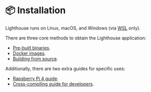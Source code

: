 # 📦 Installation

Lighthouse runs on Linux, macOS, and Windows (via [WSL][] only).

There are three core methods to obtain the Lighthouse application:

- [Pre-built binaries](./installation-binaries.md).
- [Docker images](./docker.md).
- [Building from source](./installation-source.md).

Additionally, there are two extra guides for specific uses:

- [Rapsberry Pi 4 guide](./pi.md).
- [Cross-compiling guide for developers](./cross-compiling.md).

[WSL]: https://docs.microsoft.com/en-us/windows/wsl/about
